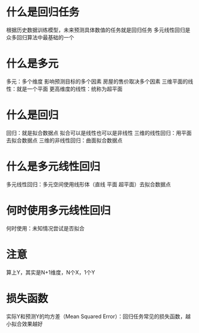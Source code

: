 

# 什么是回归任务
根据历史数据训练模型，未来预测具体数值的任务就是回归任务
多元线性回归是众多回归算法中最基础的一个

# 什么是多元
多元：多个维度  影响预测目标的多个因素 房屋的售价取决多个因素
三维平面的线性：就是一个平面
更高维度的线性：统称为超平面

# 什么是回归
回归：就是拟合数据点
拟合可以是线性也可以是非线性
三维的线性回归：用平面去拟合数据点
三维的非线性回归：曲面拟合数据点

# 什么是多元线性回归
多元线性回归：多元空间使用线形体（直线 平面 超平面）去拟合数据点

# 何时使用多元线性回归
何时使用：未知情况尝试是否拟合

# 注意
算上Y，其实是N+1维度，N个X，1个Y

# 损失函数
实际Y和预测Y的均方差（Mean Squared Error）：回归任务常见的损失函数，越小拟合效果越好
